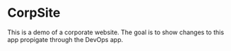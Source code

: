 # CorpSite

This is a demo of a corporate website.  The goal is to show changes to this app propigate through the DevOps app.
